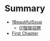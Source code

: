 # Summary

* [1BeautifulSoup](README.md)
  * [01智联招聘](01zhi-lian-zhao-pin.md)
* [First Chapter](chapter1.md)

